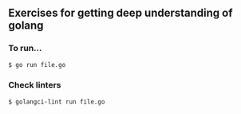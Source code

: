 ## Exercises for getting deep understanding of golang

### To run...

```sh
$ go run file.go
```

### Check linters

```sh
$ golangci-lint run file.go
```
